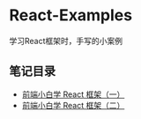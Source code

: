 # React-Examples
学习React框架时，手写的小案例

## 笔记目录
- [前端小白学 React 框架（一）](https://juejin.cn/post/7232549203006849080)
- [前端小白学 React 框架（二）](https://juejin.cn/post/7232571353122488378)
